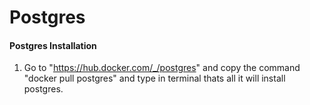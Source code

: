 # Postgres 

#### Postgres Installation
1. Go to "https://hub.docker.com/_/postgres" and copy the command "docker pull postgres" and type in terminal thats all it will install postgres.
